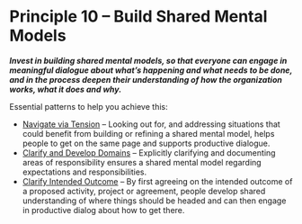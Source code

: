 [:menu-title]: # "Build Shared Mental Models"

# Principle 10 – Build Shared Mental Models


**_Invest in building shared mental models, so that everyone can engage in meaningful dialogue about what’s happening and what needs to be done, and in the process deepen their understanding of how the organization works, what it does and why._**

Essential patterns to help you achieve this:

-   [Navigate via Tension](section:navigate-via-tension) – Looking out for, and addressing situations that could benefit from building or refining a shared mental model, helps people to get on the same page and supports productive dialogue.
-   [Clarify and Develop Domains](section:clarify-and-develop-domains) – Explicitly clarifying and documenting areas of  responsibility ensures a shared mental model regarding expectations and responsibilities.
-   [Clarify Intended Outcome](section:clarify-intended-outcome) – By first agreeing on the intended outcome of a proposed activity, project or agreement, people develop shared understanding of where things should be headed and can then engage in productive dialog about how to get there.
